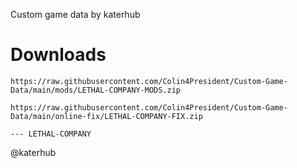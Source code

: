 Custom game data by katerhub

# Downloads
```
https://raw.githubusercontent.com/Colin4President/Custom-Game-Data/main/mods/LETHAL-COMPANY-MODS.zip

https://raw.githubusercontent.com/Colin4President/Custom-Game-Data/main/online-fix/LETHAL-COMPANY-FIX.zip

--- LETHAL-COMPANY
```
@katerhub
